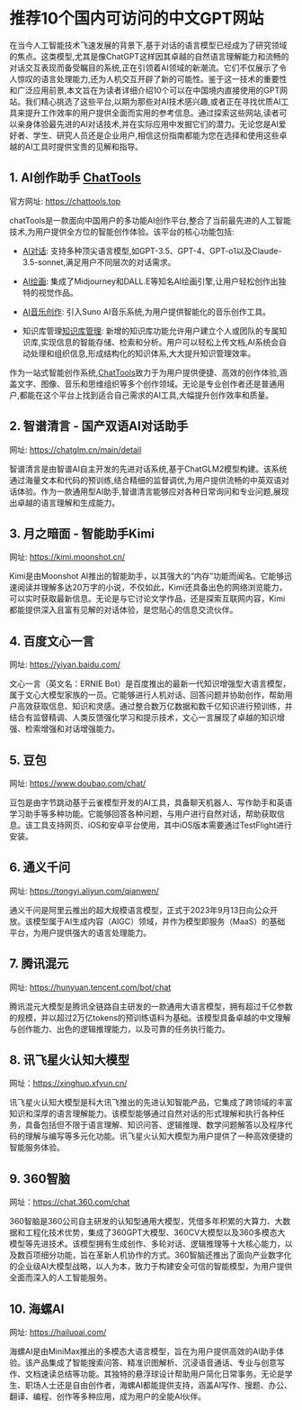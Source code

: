 # 推荐10个国内可访问的中文GPT网站

在当今人工智能技术飞速发展的背景下,基于对话的语言模型已经成为了研究领域的焦点。这类模型,尤其是像ChatGPT这样因其卓越的自然语言理解能力和流畅的对话交互表现而备受瞩目的系统,正在引领着AI领域的新潮流。它们不仅展示了令人惊叹的语言处理能力,还为人机交互开辟了新的可能性。鉴于这一技术的重要性和广泛应用前景,本文旨在为读者详细介绍10个可以在中国境内直接使用的GPT网站。我们精心挑选了这些平台,以期为那些对AI技术感兴趣,或者正在寻找优质AI工具来提升工作效率的用户提供全面而实用的参考信息。通过探索这些网站,读者可以亲身体验最先进的AI对话技术,并在实际应用中发掘它们的潜力。无论您是AI爱好者、学生、研究人员还是企业用户,相信这份指南都能为您在选择和使用这些卓越的AI工具时提供宝贵的见解和指导。



## 1. AI创作助手 [ChatTools](https://chattools.top)

官方网址: https://chattools.top

chatTools是一款面向中国用户的多功能AI创作平台,整合了当前最先进的人工智能技术,为用户提供全方位的智能创作体验。该平台的核心功能包括:

- [AI对话](https://chattools.top/chat): 支持多种顶尖语言模型,如GPT-3.5、GPT-4、GPT-o1以及Claude-3.5-sonnet,满足用户不同层次的对话需求。

- [AI绘画](https://chattools.top/paint): 集成了Midjourney和DALL.E等知名AI绘画引擎,让用户轻松创作出独特的视觉作品。

- [AI音乐创作](https://chattools.top/sunoAI): 引入Suno AI音乐系统,为用户提供智能化的音乐创作工具。

- 知识库管理[知识库管理](https://chattools.top/chat): 新增的知识库功能允许用户建立个人或团队的专属知识库,实现信息的智能存储、检索和分析。用户可以轻松上传文档,AI系统会自动处理和组织信息,形成结构化的知识体系,大大提升知识管理效率。

作为一站式智能创作系统,[ChatTools](https://chattools.top)致力于为用户提供便捷、高效的创作体验,涵盖文字、图像、音乐和思维组织等多个创作领域。无论是专业创作者还是普通用户,都能在这个平台上找到适合自己需求的AI工具,大幅提升创作效率和质量。




## 2. 智谱清言 - 国产双语AI对话助手

网址: https://chatglm.cn/main/detail

智谱清言是由智谱AI自主开发的先进对话系统,基于ChatGLM2模型构建。该系统通过海量文本和代码的预训练,结合精细的监督调优,为用户提供流畅的中英双语对话体验。作为一款通用型AI助手,智谱清言能够应对各种日常询问和专业问题,展现出卓越的语言理解和生成能力。



## 3. 月之暗面 - 智能助手Kimi

网址: https://kimi.moonshot.cn/

Kimi是由Moonshot AI推出的智能助手，以其强大的“内存”功能而闻名。它能够迅速阅读并理解多达20万字的小说，不仅如此，Kimi还具备出色的网络浏览能力，可以实时获取最新信息。无论是与它讨论文学作品，还是探索互联网内容，Kimi都能提供深入且富有见解的对话体验，是您贴心的信息交流伙伴。



## 4. 百度文心一言

网址: https://yiyan.baidu.com/

文心一言（英文名：ERNIE Bot）是百度推出的最新一代知识增强型大语言模型，属于文心大模型家族的一员。它能够进行人机对话、回答问题并协助创作，帮助用户高效获取信息、知识和灵感。通过整合数万亿数据和数千亿知识进行预训练，并结合有监督精调、人类反馈强化学习和提示技术，文心一言展现了卓越的知识增强、检索增强和对话增强能力。



## 5. 豆包

网址: https://www.doubao.com/chat/

豆包是由字节跳动基于云雀模型开发的AI工具，具备聊天机器人、写作助手和英语学习助手等多种功能。它能够回答各种问题，与用户进行自然对话，帮助获取信息。该工具支持网页、iOS和安卓平台使用，其中iOS版本需要通过TestFlight进行安装。



## 6. 通义千问

网址: https://tongyi.aliyun.com/qianwen/

通义千问是阿里云推出的超大规模语言模型，正式于2023年9月13日向公众开放。该模型属于AI生成内容（AIGC）领域，并作为模型即服务（MaaS）的基础平台，为用户提供强大的语言处理能力。



## 7. 腾讯混元

网址: https://hunyuan.tencent.com/bot/chat

腾讯混元大模型是腾讯全链路自主研发的一款通用大语言模型，拥有超过千亿参数的规模，并以超过2万亿tokens的预训练语料为基础。该模型具备卓越的中文理解与创作能力、出色的逻辑推理能力，以及可靠的任务执行能力。



## 8. 讯飞星火认知大模型

网址：https://xinghuo.xfyun.cn/

讯飞星火认知大模型是科大讯飞推出的先进认知智能产品，它集成了跨领域的丰富知识和深厚的语言理解能力。该模型能够通过自然对话的形式理解和执行各种任务，具备包括但不限于语言理解、知识问答、逻辑推理、数学问题解答以及程序代码的理解与编写等多元化功能。讯飞星火认知大模型为用户提供了一种高效便捷的智能服务体验。



## 9. 360智脑

网址：https://chat.360.com/chat

360智脑是360公司自主研发的认知型通用大模型，凭借多年积累的大算力、大数据和工程化技术优势，集成了360GPT大模型、360CV大模型以及360多模态大模型等先进技术。该模型拥有生成创作、多轮对话、逻辑推理等十大核心能力，以及数百项细分功能，旨在革新人机协作的方式。360智脑还推出了面向产业数字化的企业级AI大模型战略，以人为本，致力于构建安全可信的智能模型，为用户提供全面而深入的人工智能服务。



## 10. 海螺AI

网址: https://hailuoai.com/

海螺AI是由MiniMax推出的多模态大语言模型，旨在为用户提供高效的AI助手体验。该产品集成了智能搜索问答、精准识图解析、沉浸语音通话、专业与创意写作、文档速读总结等功能。其独特的悬浮球设计帮助用户简化日常事务。无论是学生、职场人士还是自由创作者，海螺AI都能提供支持，涵盖AI写作、搜题、办公、翻译、编程、创作等多种应用，成为用户的全能AI伙伴。


